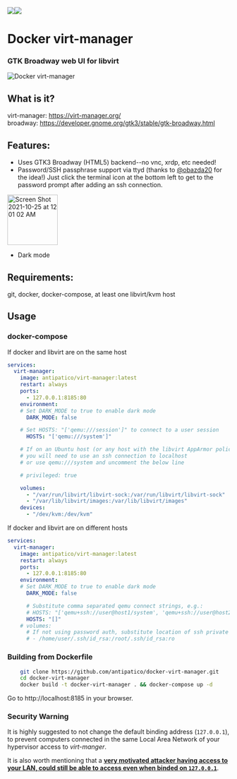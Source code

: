 [![](https://github.com/m-bers/docker-virt-manager/workflows/docker%20build/badge.svg)](https://github.com/m-bers/docker-virt-manager/actions/workflows/deploy.yml)[![](https://img.shields.io/docker/pulls/mber5/virt-manager)](https://hub.docker.com/r/mber5/virt-manager)
# Docker virt-manager
### GTK Broadway web UI for libvirt
![Docker virt-manager](docker-virt-manager.gif)

## What is it? 
virt-manager: https://virt-manager.org/  
broadway: https://developer.gnome.org/gtk3/stable/gtk-broadway.html


## Features:
* Uses GTK3 Broadway (HTML5) backend--no vnc, xrdp, etc needed!
* Password/SSH passphrase support via ttyd (thanks to [@obazda20](https://github.com/obazda20/docker-virt-manager) for the idea!) Just click the terminal icon at the bottom left to get to the password prompt after adding an ssh connection. 
<img width="114" alt="Screen Shot 2021-10-25 at 12 01 02 AM" src="https://user-images.githubusercontent.com/4750774/138649110-73c097cc-b054-424c-8fa0-d0c23540b499.png">

* Dark mode

## Requirements:
git, docker, docker-compose, at least one libvirt/kvm host

## Usage

### docker-compose

If docker and libvirt are on the same host
```yaml
services: 
  virt-manager:
    image: antipatico/virt-manager:latest
    restart: always
    ports:
      - 127.0.0.1:8185:80
    environment:
    # Set DARK_MODE to true to enable dark mode
      DARK_MODE: false

    # Set HOSTS: "['qemu:///session']" to connect to a user session
      HOSTS: "['qemu:///system']"

    # If on an Ubuntu host (or any host with the libvirt AppArmor policy,
    # you will need to use an ssh connection to localhost
    # or use qemu:///system and uncomment the below line

    # privileged: true

    volumes:
      - "/var/run/libvirt/libvirt-sock:/var/run/libvirt/libvirt-sock"
      - "/var/lib/libvirt/images:/var/lib/libvirt/images"
    devices:
      - "/dev/kvm:/dev/kvm"
```
If docker and libvirt are on different hosts
```yaml
services: 
  virt-manager:
    image: antipatico/virt-manager:latest
    restart: always
    ports:
      - 127.0.0.1:8185:80
    environment:
    # Set DARK_MODE to true to enable dark mode
      DARK_MODE: false

      # Substitute comma separated qemu connect strings, e.g.: 
      # HOSTS: "['qemu+ssh://user@host1/system', 'qemu+ssh://user@host2/system']"
      HOSTS: "[]"
    # volumes:
      # If not using password auth, substitute location of ssh private key, e.g.:
      # - /home/user/.ssh/id_rsa:/root/.ssh/id_rsa:ro
```
### Building from Dockerfile
```bash
    git clone https://github.com/antipatico/docker-virt-manager.git
    cd docker-virt-manager
    docker build -t docker-virt-manager . && docker-compose up -d
```
Go to http://localhost:8185 in your browser.

### Security Warning

It is highly suggested to not change the default binding address (`127.0.0.1`), to prevent computers connected in the same Local Area Network of your hypervisor access to _virt-manger_.

It is also worth mentioning that a **[very motivated attacker having access to your LAN, could still be able to access even when binded on `127.0.0.1`](https://gist.github.com/guns/1dc1742dce690eb560a3a2d7581a9632)**.